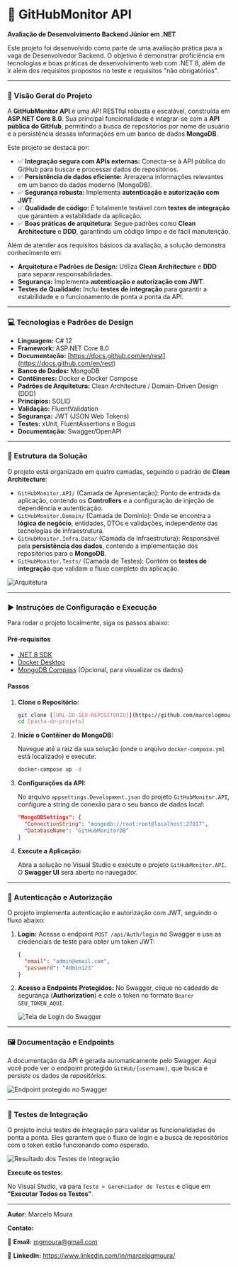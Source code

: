 # 🚀 GitHubMonitor API

**Avaliação de Desenvolvimento Backend Júnior em .NET**

Este projeto foi desenvolvido como parte de uma avaliação prática para a vaga de Desenvolvedor Backend. O objetivo é demonstrar proficiência em tecnologias e boas práticas de desenvolvimento web com .NET 8, além de ir além dos requisitos propostos no teste e requisitos "não obrigatórios".

---

### 📝 Visão Geral do Projeto

A **GitHubMonitor API** é uma API RESTful robusta e escalável, construída em **ASP.NET Core 8.0**. Sua principal funcionalidade é integrar-se com a **API pública do GitHub**, permitindo a busca de repositórios por nome de usuário e a persistência dessas informações em um banco de dados **MongoDB**.

Este projeto se destaca por:

* ✅ **Integração segura com APIs externas:** Conecta-se à API pública do GitHub para buscar e processar dados de repositórios.
* ✅ **Persistência de dados eficiente:** Armazena informações relevantes em um banco de dados moderno (MongoDB).
* ✅ **Segurança robusta:** Implementa **autenticação e autorização com JWT**.
* ✅ **Qualidade de código:** É totalmente testável com **testes de integração** que garantem a estabilidade da aplicação.
* ✅ **Boas práticas de arquitetura:** Segue padrões como **Clean Architecture** e **DDD**, garantindo um código limpo e de fácil manutenção.

Além de atender aos requisitos básicos da avaliação, a solução demonstra conhecimento em:

* **Arquitetura e Padrões de Design:** Utiliza **Clean Architecture** e **DDD** para separar responsabilidades.
* **Segurança:** Implementa **autenticação e autorização com JWT**.
* **Testes de Qualidade:** Inclui **testes de integração** para garantir a estabilidade e o funcionamento de ponta a ponta da API.

---

### 💻 Tecnologias e Padrões de Design

* **Linguagem:** C# 12
* **Framework:** ASP.NET Core 8.0
* **Documentação:** [https://docs.github.com/en/rest](https://docs.github.com/en/rest)
* **Banco de Dados:** MongoDB
* **Contêineres:** Docker e Docker Compose
* **Padrões de Arquitetura:** Clean Architecture / Domain-Driven Design (DDD)
* **Princípios:** SOLID
* **Validação:** FluentValidation
* **Segurança:** JWT (JSON Web Tokens)
* **Testes:** xUnit, FluentAssertions e Bogus
* **Documentação:** Swagger/OpenAPI

---

### 📁 Estrutura da Solução

O projeto está organizado em quatro camadas, seguindo o padrão de **Clean Architecture**:

* `GitHubMonitor.API/` (Camada de Apresentação): Ponto de entrada da aplicação, contendo os **Controllers** e a configuração de injeção de dependência e autenticação.
* `GitHubMonitor.Domain/` (Camada de Domínio): Onde se encontra a **lógica de negócio**, entidades, DTOs e validações, independente das tecnologias de infraestrutura.
* `GitHubMonitor.Infra.Data/` (Camada de Infraestrutura): Responsável pela **persistência dos dados**, contendo a implementação dos repositórios para o **MongoDB**.
* `GitHubMonitor.Tests/` (Camada de Testes): Contém os **testes de integração** que validam o fluxo completo da aplicação.

![Arquitetura](https://i.postimg.cc/1RWbjccn/arch.jpg)

---

### ▶️ Instruções de Configuração e Execução

Para rodar o projeto localmente, siga os passos abaixo:

#### Pré-requisitos
* [.NET 8 SDK](https://dotnet.microsoft.com/download/dotnet/8.0)
* [Docker Desktop](https://www.docker.com/products/docker-desktop)
* [MongoDB Compass](https://www.mongodb.com/products/compass) (Opcional, para visualizar os dados)

#### Passos
1.  **Clone o Repositório:**

    ```bash
    git clone [[URL-DO-SEU-REPOSITORIO]](https://github.com/marcelogmoura/GitHubMonitor.API)
    cd [pasta-do-projeto]
    ```

2.  **Inicie o Contêiner do MongoDB:**

    Navegue até a raiz da sua solução (onde o arquivo `docker-compose.yml` está localizado) e execute:

    ```bash
    docker-compose up -d
    ```

3.  **Configurações da API:**

    No arquivo `appsettings.Development.json` do projeto `GitHubMonitor.API`, configure a string de conexão para o seu banco de dados local:

    ```json
    "MongoDBSettings": {
      "ConnectionString": "mongodb://root:root@localhost:27017",
      "DatabaseName": "GitHubMonitorDB"
    }
    ```

4.  **Execute a Aplicação:**

    Abra a solução no Visual Studio e execute o projeto `GitHubMonitor.API`. O **Swagger UI** será aberto no navegador.

---

### 🔑 Autenticação e Autorização

O projeto implementa autenticação e autorização com JWT, seguindo o fluxo abaixo:

1.  **Login:** Acesse o endpoint `POST /api/Auth/login` no Swagger e use as credenciais de teste para obter um token JWT:

    ```json
    {
      "email": "admin@email.com",
      "password": "Admin123"
    }
    ```

2.  **Acesso a Endpoints Protegidos:** No Swagger, clique no cadeado de segurança (**Authorization**) e cole o token no formato `Bearer SEU_TOKEN_AQUI`.

    ![Tela de Login do Swagger](https://i.postimg.cc/9QQCsFs1/Screenshot-1.jpg)

---

### 🖼️ Documentação e Endpoints

A documentação da API é gerada automaticamente pelo Swagger. Aqui você pode ver o endpoint protegido `GitHub/{username}`, que busca e persiste os dados de repositórios.

![Endpoint protegido no Swagger](https://i.postimg.cc/63LP9CvZ/Screenshot-3.jpg)

---

### 🧪 Testes de Integração

O projeto inclui testes de integração para validar as funcionalidades de ponta a ponta. Eles garantem que o fluxo de login e a busca de repositórios com o token estão funcionando como esperado.

![Resultado dos Testes de Integração](https://i.postimg.cc/VNzLfWS9/test.jpg)

**Execute os testes:**

No Visual Studio, vá para `Teste > Gerenciador de Testes` e clique em **"Executar Todos os Testes"**.

---

**Autor:** Marcelo Moura

**Contato:**  

📧 **Email:** mgmoura@gmail.com  

🔗 **LinkedIn:** https://www.linkedin.com/in/marcelogmoura/
